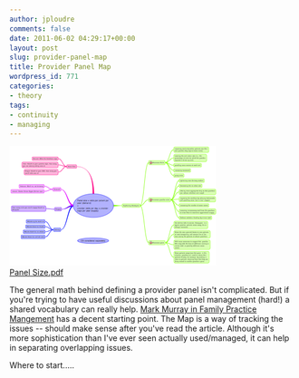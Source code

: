 ```yaml
---
author: jploudre
comments: false
date: 2011-06-02 04:29:17+00:00
layout: post
slug: provider-panel-map
title: Provider Panel Map
wordpress_id: 771
categories:
- theory
tags:
- continuity
- managing
---
```


[![](/files/2011/06/panel-map.png)  
Panel Size.pdf](/files/2011/06/Panel-Size.pdf)

The general math behind defining a provider panel isn't complicated. But if you're trying to have useful discussions about panel management (hard!) a shared vocabulary can really help. [Mark Murray in Family Practice Mangement](http://www.aafp.org/fpm/2007/0400/p44.html) has a decent starting point. The Map is a way of tracking the issues -- should make sense after you've read the article. Although it's more sophistication than I've ever seen actually used/managed, it can help in separating overlapping issues.

Where to start.....
